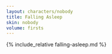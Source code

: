 ```yaml
---
layout: characters/nobody
title: Falling Asleep
skin: nobody
volume: firsts
---
```

{% include_relative falling-asleep.md %}